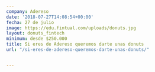 ```yaml
---
company: Adereso
date: '2018-07-27T14:08:54+00:00'
fecha: 27 de julio
image: https://edu.fintual.com/uploads/donuts.jpg
layout: donuts_fintech
minimum: desde $250.000
title: Si eres de Adereso queremos darte unas donuts
url: "/si-eres-de-adereso-queremos-darte-unas-donuts/"


---
```

